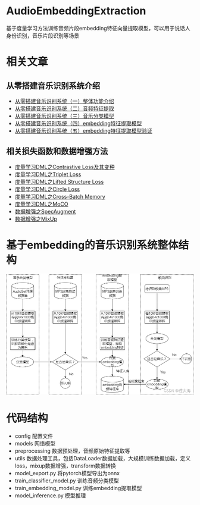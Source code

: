# AudioEmbeddingExtraction
基于度量学习方法训练音频片段embedding特征向量提取模型，可以用于说话人身份识别，音乐片段识别等场景

# 相关文章
## 从零搭建音乐识别系统介绍
* [从零搭建音乐识别系统（一）整体功能介绍](https://blog.csdn.net/cxx654/article/details/122387228?spm=1001.2014.3001.5502)
* [从零搭建音乐识别系统（二）音频特征提取](https://blog.csdn.net/cxx654/article/details/122387542?spm=1001.2014.3001.5502)
* [从零搭建音乐识别系统（三）音乐分类模型](https://blog.csdn.net/cxx654/article/details/122390476?spm=1001.2014.3001.5502)
* [从零搭建音乐识别系统（四）embedding特征提取模型](https://blog.csdn.net/cxx654/article/details/122391804?spm=1001.2014.3001.5502)
* [从零搭建音乐识别系统（五）embedding特征提取模型验证](https://blog.csdn.net/cxx654/article/details/122440716?spm=1001.2014.3001.5502)

## 相关损失函数和数据增强方法
* [度量学习DML之Contrastive Loss及其变种](https://blog.csdn.net/cxx654/article/details/122157804?spm=1001.2014.3001.5502)
* [度量学习DML之Triplet Loss](https://blog.csdn.net/cxx654/article/details/122158015?spm=1001.2014.3001.5502)
* [度量学习DML之Lifted Structure Loss](https://blog.csdn.net/cxx654/article/details/122158090?spm=1001.2014.3001.5502)
* [度量学习DML之Circle Loss](https://blog.csdn.net/cxx654/article/details/122158148?spm=1001.2014.3001.5502)
* [度量学习DML之Cross-Batch Memory](https://blog.csdn.net/cxx654/article/details/122158281?spm=1001.2014.3001.5502)
* [度量学习DML之MoCO](https://blog.csdn.net/cxx654/article/details/122158310?spm=1001.2014.3001.5502)
* [数据增强之SpecAugment](https://blog.csdn.net/cxx654/article/details/122158379?spm=1001.2014.3001.5502)
* [数据增强之MixUp](https://blog.csdn.net/cxx654/article/details/122158435?spm=1001.2014.3001.5502)

# 基于embedding的音乐识别系统整体结构
![](./images/arch.png)

# 代码结构
* config 配置文件
* models 网络模型
* preprocessing 数据预处理，音频原始特征提取等
* utils 数据处理工具，包括DataLoader数据加载，大规模训练数据加载，定义loss，mixup数据增强，transform数据转换
* model_export.py 将pytorch模型导出为onnx
* train_classifier_model.py 训练音频分类模型
* train_embedding_model.py 训练embedding提取模型
* model_inference.py 模型推理